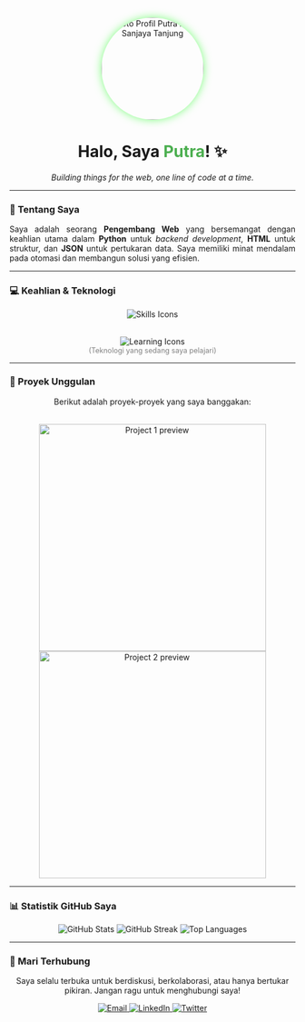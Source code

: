 <div align="center">
  <img src="http://avatars.githubusercontent.com/u/193345457?v=4" alt="Foto Profil Putra Arsy Sanjaya Tanjung" width="180" style="border-radius: 50%; box-shadow: 0 0 15px rgba(0, 255, 0, 0.5);">
  <h1>Halo, Saya <span style="color: #4CAF50;">Putra</span>! ✨</h1>
  <p><i>Building things for the web, one line of code at a time.</i></p>
  
  <a href="https://github.com/Asry31" alt="Profil views"></a>
</div>

---

### 🚀 Tentang Saya

<div align="justify">
  <p>
    Saya adalah seorang <b>Pengembang Web</b> yang bersemangat dengan keahlian utama dalam <b>Python</b> untuk <i>backend development</i>, <b>HTML</b> untuk struktur, dan <b>JSON</b> untuk pertukaran data. Saya memiliki minat mendalam pada otomasi dan membangun solusi yang efisien.
  </p>
</div>

---

### 💻 Keahlian & Teknologi

<div align="center">
  <img src="https://skillicons.dev/icons?i=python,html,js,git,vscode" alt="Skills Icons">
</div>
<br>
<p align="center">
  <img src="https://skillicons.dev/icons?i=css,js,nodejs,html" alt="Learning Icons" />
  <br>
  <span style="font-size: 0.9em; color: gray;">(Teknologi yang sedang saya pelajari)</span>
</p>

---

### 📂 Proyek Unggulan

<div align="center">
  <p>Berikut adalah proyek-proyek yang saya banggakan:</p>
  <br>
  
  <a href="https://github.com/your-username/your-pinned-repo-1" target="_blank">
    <img src="https://raw.githubusercontent.com/MicaelJ/MicaelJ/main/github-stats.svg" alt="Project 1 preview" width="400">
  </a>
  <a href="https://github.com/your-username/your-pinned-repo-2" target="_blank">
    <img src="https://raw.githubusercontent.com/MicaelJ/MicaelJ/main/github-stats.svg" alt="Project 2 preview" width="400">
  </a>
</div>

---

### 📊 Statistik GitHub Saya

<div align="center">
  <img src="https://github-readme-stats.vercel.app/api?username=your-username&show_icons=true&theme=radical&hide_rank=true" alt="GitHub Stats" />
  <img src="https://github-readme-streak-stats.herokuapp.com/?user=your-username&theme=radical" alt="GitHub Streak" />
  <img src="https://github-readme-stats.vercel.app/api/top-langs/?username=your-username&layout=compact&theme=radical" alt="Top Languages" />
</div>

---

### 💬 Mari Terhubung

<p align="center">
  Saya selalu terbuka untuk berdiskusi, berkolaborasi, atau hanya bertukar pikiran. Jangan ragu untuk menghubungi saya!
</p>

<div align="center">
  <a href="mailto:putraarsy86@gmail.com" target="_blank">
    <img src="https://img.shields.io/badge/Email-D14836?style=for-the-badge&logo=gmail&logoColor=white" alt="Email">
  </a>
  <a href="https://linkedin.com/in/your-linkedin-profile" target="_blank">
    <img src="https://img.shields.io/badge/LinkedIn-0077B5?style=for-the-badge&logo=linkedin&logoColor=white" alt="LinkedIn">
  </a>
  <a href="https://twitter.com/your-twitter-profile" target="_blank">
    <img src="https://img.shields.io/badge/Twitter-1DA1F2?style=for-the-badge&logo=twitter&logoColor=white" alt="Twitter">
  </a>
</div>
